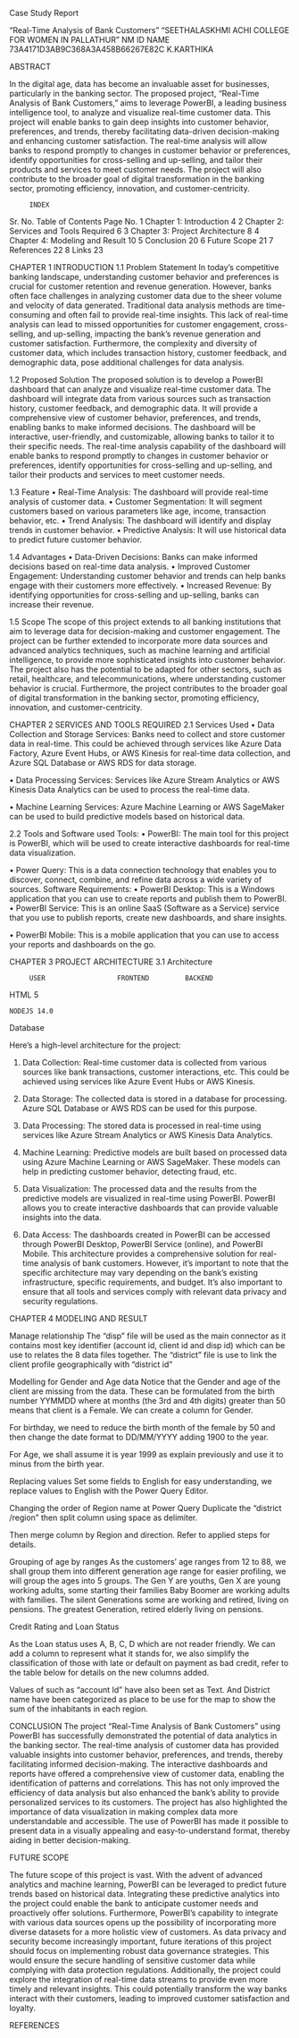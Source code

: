 Case Study Report






“Real-Time Analysis of Bank Customers”
“SEETHALASKHMI ACHI COLLEGE FOR WOMEN IN PALLATHUR”
NM ID	  NAME
73A4171D3AB9C368A3A458B66267E82C	K.KARTHIKA













ABSTRACT


In the digital age, data has become an invaluable asset for businesses, particularly in the banking sector. The proposed project, “Real-Time Analysis of Bank Customers,” aims to leverage PowerBI, a leading business intelligence tool, to analyze and visualize real-time customer data. This project will enable banks to gain deep insights into customer behavior, preferences, and trends, thereby facilitating data-driven decision-making and enhancing customer satisfaction. The real-time analysis will allow banks to respond promptly to changes in customer behavior or preferences, identify opportunities for cross-selling and up-selling, and tailor their products and services to meet customer needs. The project will also contribute to the broader goal of digital transformation in the banking sector, promoting efficiency, innovation, and customer-centricity.













	     INDEX

Sr. No.	Table of Contents	Page No.
1	Chapter 1: Introduction	4
2	Chapter 2: Services and Tools Required 	6
3	Chapter 3: Project Architecture	8
4	Chapter 4: Modeling and Result	10
5	Conclusion	20
6	Future Scope	21
7	References	22
8	Links	23


CHAPTER 1
INTRODUCTION
1.1	Problem Statement
In today’s competitive banking landscape, understanding customer behavior and preferences is crucial for customer retention and revenue generation. However, banks often face challenges in analyzing customer data due to the sheer volume and velocity of data generated. Traditional data analysis methods are time-consuming and often fail to provide real-time insights. This lack of real-time analysis can lead to missed opportunities for customer engagement, cross-selling, and up-selling, impacting the bank’s revenue generation and customer satisfaction. Furthermore, the complexity and diversity of customer data, which includes transaction history, customer feedback, and demographic data, pose additional challenges for data analysis.

1.2	Proposed Solution
The proposed solution is to develop a PowerBI dashboard that can analyze and visualize real-time customer data. The dashboard will integrate data from various sources such as transaction history, customer feedback, and demographic data. It will provide a comprehensive view of customer behavior, preferences, and trends, enabling banks to make informed decisions. The dashboard will be interactive, user-friendly, and customizable, allowing banks to tailor it to their specific needs. The real-time analysis capability of the dashboard will enable banks to respond promptly to changes in customer behavior or preferences, identify opportunities for cross-selling and up-selling, and tailor their products and services to meet customer needs.





1.3	Feature
•	Real-Time Analysis: The dashboard will provide real-time analysis of customer data.
•	Customer Segmentation: It will segment customers based on various parameters like age, income, transaction behavior, etc.
•	Trend Analysis: The dashboard will identify and display trends in customer behavior.
•	Predictive Analysis: It will use historical data to predict future customer behavior.

1.4	Advantages
•	Data-Driven Decisions: Banks can make informed decisions based on real-time data analysis.
•	Improved Customer Engagement: Understanding customer behavior and trends can help banks engage with their customers more effectively.
•	Increased Revenue: By identifying opportunities for cross-selling and up-selling, banks can increase their revenue.

1.5	Scope
The scope of this project extends to all banking institutions that aim to leverage data for decision-making and customer engagement. The project can be further extended to incorporate more data sources and advanced analytics techniques, such as machine learning and artificial intelligence, to provide more sophisticated insights into customer behavior. The project also has the potential to be adapted for other sectors, such as retail, healthcare, and telecommunications, where understanding customer behavior is crucial. Furthermore, the project contributes to the broader goal of digital transformation in the banking sector, promoting efficiency, innovation, and customer-centricity.








CHAPTER 2
SERVICES AND TOOLS REQUIRED
2.1 Services Used
•	Data Collection and Storage Services: Banks need to collect and store customer data in real-time. This could be achieved through services like Azure Data Factory, Azure Event Hubs, or AWS Kinesis for real-time data collection, and Azure SQL Database or AWS RDS for data storage.

•	Data Processing Services: Services like Azure Stream Analytics or AWS Kinesis Data Analytics can be used to process the real-time data.

•	Machine Learning Services: Azure Machine Learning or AWS SageMaker can be used to build predictive models based on historical data.

2.2 Tools and Software used
Tools:
•	PowerBI: The main tool for this project is PowerBI, which will be used to create interactive dashboards for real-time data visualization.

•	Power Query: This is a data connection technology that enables you to discover, connect, combine, and refine data across a wide variety of sources.
Software Requirements:
•	PowerBI Desktop: This is a Windows application that you can use to create reports and publish them to PowerBI.
•	PowerBI Service: This is an online SaaS (Software as a Service) service that you use to publish reports, create new dashboards, and share insights.

•	PowerBI Mobile: This is a mobile application that you can use to access your reports and dashboards on the go.



















CHAPTER 3 
PROJECT ARCHITECTURE
3.1 Architecture

         USER			       FRONTEND			BACKEND
         
HTML 5

	NODEJS 14.0


Database



Here’s a high-level architecture for the project:
1.	Data Collection: Real-time customer data is collected from various sources like bank transactions, customer interactions, etc. This could be achieved using services like Azure Event Hubs or AWS Kinesis.
2.	Data Storage: The collected data is stored in a database for processing. Azure SQL Database or AWS RDS can be used for this purpose.
3.	Data Processing: The stored data is processed in real-time using services like Azure Stream Analytics or AWS Kinesis Data Analytics.
4.	Machine Learning: Predictive models are built based on processed data using Azure Machine Learning or AWS SageMaker. These models can help in predicting customer behavior, detecting fraud, etc.

5.	Data Visualization: The processed data and the results from the predictive models are visualized in real-time using PowerBI. PowerBI allows you to create interactive dashboards that can provide valuable insights into the data.
6.	Data Access: The dashboards created in PowerBI can be accessed through PowerBI Desktop, PowerBI Service (online), and PowerBI Mobile.
This architecture provides a comprehensive solution for real-time analysis of bank customers. However, it’s important to note that the specific architecture may vary depending on the bank’s existing infrastructure, specific requirements, and budget. It’s also important to ensure that all tools and services comply with relevant data privacy and security regulations.

 



















CHAPTER 4
 MODELING AND RESULT

Manage relationship
The “disp” file will be used as the main connector as it contains most key identifier (account id, client id and disp id) which can be use to relates the 8 data files together. The “district” file is use to link the client profile geographically with “district id”

 


 








Modelling for Gender and Age data
Notice that the Gender and age of the client are missing from the data. These can be formulated from the birth number YYMMDD where at months (the 3rd and 4th digits) greater than 50 means that client is a Female. We can create a column for Gender.
 
For birthday, we need to reduce the birth month of the female by 50 and then change the date format to DD/MM/YYYY adding 1900 to the year.
 
For Age, we shall assume it is year 1999 as explain previously and use it to minus from the birth year.
 
Replacing values
Set some fields to English for easy understanding, we replace values to English with the Power Query Editor.

 
 
 
Changing the order of Region name at Power Query
Duplicate the “district /region” then split column using space as delimiter.
 
Then merge column by Region and direction. Refer to applied steps for details.




 
Grouping of age by ranges
As the customers’ age ranges from 12 to 88, we shall group them into different generation age range for easier profiling, we will group the ages into 5 groups.
The Gen Y are youths,
Gen X are young working adults, some starting their families
Baby Boomer are working adults with families.
The silent Generations some are working and retired, living on pensions.
The greatest Generation, retired elderly living on pensions.
 
Credit Rating and Loan Status

As the Loan status uses A, B, C, D which are not reader friendly. We can add a column to represent what it stands for, we also simplify the classification of those with late or default on payment as bad credit, refer to the table below for details on the new columns added.
 
Values of such as “account Id” have also been set as Text.
And District name have been categorized as place to be use for the map to show the sum of the inhabitants in each region.






  





 














CONCLUSION
The project “Real-Time Analysis of Bank Customers” using PowerBI has successfully demonstrated the potential of data analytics in the banking sector. The real-time analysis of customer data has provided valuable insights into customer behavior, preferences, and trends, thereby facilitating informed decision-making. The interactive dashboards and reports have offered a comprehensive view of customer data, enabling the identification of patterns and correlations. This has not only improved the efficiency of data analysis but also enhanced the bank’s ability to provide personalized services to its customers. The project has also highlighted the importance of data visualization in making complex data more understandable and accessible. The use of PowerBI has made it possible to present data in a visually appealing and easy-to-understand format, thereby aiding in better decision-making.







FUTURE SCOPE

The future scope of this project is vast. With the advent of advanced analytics and machine learning, PowerBI can be leveraged to predict future trends based on historical data. Integrating these predictive analytics into the project could enable the bank to anticipate customer needs and proactively offer solutions. Furthermore, PowerBI’s capability to integrate with various data sources opens up the possibility of incorporating more diverse datasets for a more holistic view of customers. As data privacy and security become increasingly important, future iterations of this project should focus on implementing robust data governance strategies. This would ensure the secure handling of sensitive customer data while complying with data protection regulations. Additionally, the project could explore the integration of real-time data streams to provide even more timely and relevant insights. This could potentially transform the way banks interact with their customers, leading to improved customer satisfaction and loyalty.



REFERENCES
